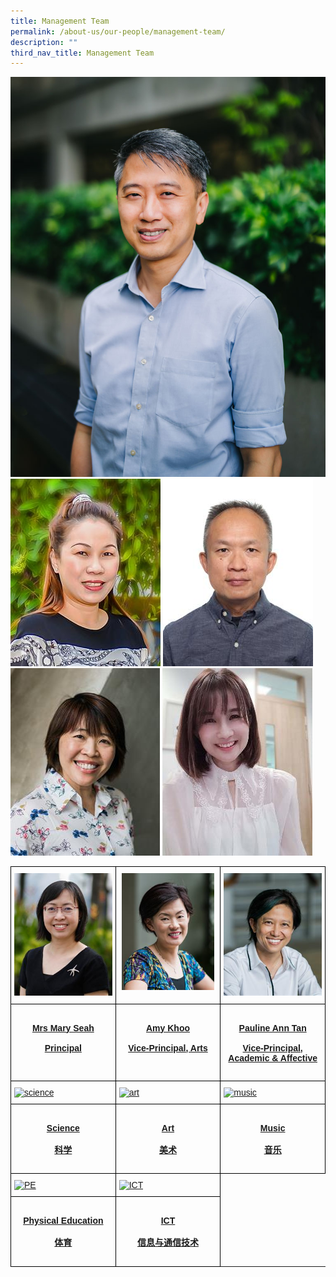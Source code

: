```yaml
---
title: Management Team
permalink: /about-us/our-people/management-team/
description: ""
third_nav_title: Management Team
---
```


![](/images/ssc_liong-huai-yu_photo-01-1.jpg)
![](/images/mo_full_justine-tan_photo-08-(crop-1b).jpg)
![](/images/mo_full_lee-yew-wah_photo-02-1.jpg)
![](/images/yang-tiene4fb9752fed369fba7eaff0000314707.jpg)
![](/images/mo_full_lim-jong-yann_photo-011f51a452fed369fba7eaff0000314707.jpg)
<style type="text/css">
.tg  {border-collapse:collapse;border-spacing:0;}
.tg td{border-color:black;border-style:solid;border-width:1px;font-family:Arial, sans-serif;font-size:14px;
  overflow:hidden;padding:10px 5px;word-break:normal;}
.tg th{border-color:black;border-style:solid;border-width:1px;font-family:Arial, sans-serif;font-size:14px;
  font-weight:normal;overflow:hidden;padding:10px 5px;word-break:normal;}
.tg .tg-0lax{text-align:left;vertical-align:top}
</style>
<table class="tg" style="table-layout: fixed; width: 100%;">
<thead>
  <tr>
    <td class="tg-0lax">
      <a href="/about-us/our-people/management-team/mrs-mary-seah">
<img src="/images/mrs-mary-seahf8779852fed369fba7eaff0000314707.jpg" alt="mrs mary seah">
    </a></td>
    <td class="tg-0lax" style="text-align: center;">
      <a href="/about-us/our-people/management-team/amy-khoo">
        <img src="/images/amy-khoo-cropped.jpg" alt="amy khoo" style="width:95%">
      </a>
    </td>
    <td class="tg-0lax">
      <a href="/about-us/our-people/management-team/pauline-ann-tan">
        <img src="/images/pauline-ann-tan3efb9752fed369fba7eaff0000314707.jpg" style="max-width: 100%; height: auto;">
      </a>
    </td>
  </tr>
</thead>
<tbody>
  <tr>
    <td class="tg-0lax" style="width: 33.33%"><a href="/about-us/our-people/management-team/mrs-mary-seah"><center><h4>Mrs Mary Seah<br><br>
Principal</h4></center></a></td>
    <td class="tg-0lax" style="width: 33.33%"><a href="/about-us/our-people/management-team/amy-khoo"><center><h4>Amy Khoo<br><br>
Vice-Principal, Arts</h4></center></a></td>
    <td class="tg-0lax" style="width: 33.33%"><a href="/about-us/our-people/management-team/pauline-ann-tan"><center><h4>Pauline Ann Tan<br><br>
Vice-Principal, Academic &amp; Affective</h4></center></a></td>
  </tr>
  <tr>
    <td class="tg-0lax"><a href="/programmes/primary/academic-programme/science/">
<img src="/images/science_v3.png" alt="science" style="width:78%">
</a></td>
    <td class="tg-0lax"><a href="/programmes/primary/academic-programme/art/">
<img src="/images/art%20%20%20.jpeg" alt="art" style="width:100%">
</a></td>
    <td class="tg-0lax"><a href="/programmes/primary/academic-programme/music/">
<img src="/images/music%20.jpeg" alt="music" style="width:71%">
</a></td>
  </tr>
  <tr>
    <td class="tg-0lax" style="width: 33.33%"><a href="/programmes/primary/academic-programme/science/"><center><h4>Science<br><br>科学</h4></center></a></td>
    <td class="tg-0lax" style="width: 33.33%"><a href="/programmes/primary/academic-programme/art/"><center><h4>Art<br><br>美术</h4></center></a></td>
    <td class="tg-0lax" style="width: 33.33%"><a href="/programmes/primary/academic-programme/music/"><center><h4>Music<br><br>音乐</h4></center></a></td>
  </tr>
 <tr>
    <td class="tg-0lax"><a href="/programmes/primary/academic-programme/physical-education/">
<img src="/images/physical%20education.jpeg" alt="PE" style="width:100%"></a></td>
		<td class="tg-0lax"><a href="/academic-programme/primary/ict-primary/">
<img src="/images/ictprimary-min.jpg" alt="ICT" style="width:85%"></a></td>
</tr>
  <tr>
    <td class="tg-0lax" style="width: 33.33%"><a href="/programmes/secondary/academic-programme/computing/"><center><h4>Physical Education<br><br>体育</h4></center></a></td>
		<td class="tg-0lax" style="width: 33.33%"><a href="/programmes/secondary/academic-programme/design-and-technology/"><center><h4>ICT<br><br>信息与通信技术</h4></center></a></td>
  </tr>
</tbody>
</table>